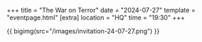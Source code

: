 +++
title = "The War on Terror"
date = "2024-07-27"
template = "eventpage.html"
[extra]
location = "HQ"
time = "19:30"
+++

{{ bigimg(src="/images/invitation-24-07-27.png") }}
